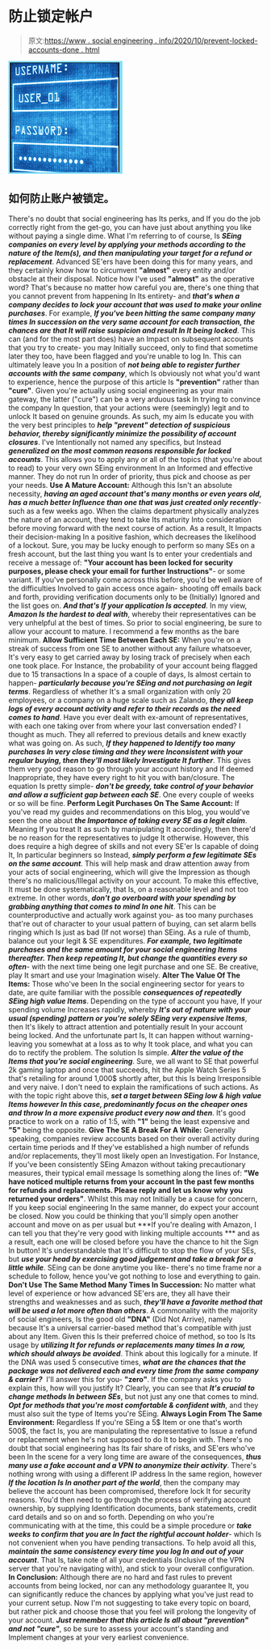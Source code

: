 # 防止锁定帐户

> 原文:[https://www . social engineering . info/2020/10/prevent-locked-accounts-done . html](https://www.socialengineering.info/2020/10/prevent-locked-accounts-done.html)

[![](img/a4ace2262c079060d31bbfe5931321b1.png)](https://1.bp.blogspot.com/-9HQjS0fyLBM/Xzk-6evFYLI/AAAAAAAAkwM/BMFtLhC8vYU6n8YijdRaz6RKJojnQS1mQCLcBGAsYHQ/s1600/Prevent%2BLocked%2BAccounts.%2Bwww.socialengineers.net.png)

## **如何防止账户被锁定。**

There's no doubt that social engineering has Its perks, and If you do the job correctly right from the get-go, you can have just about anything you like without paying a single dime. What I'm referring to of course, Is ***SEing companies on every level by applying your methods according to the nature of the Item(s), and then manipulating your target for a refund or replacement***. Advanced SE'ers have been doing this for many years, and they certainly know how to circumvent **"almost"** every entity and/or obstacle at their disposal. Notice how I've used **"almost"** as the operative word? That's because no matter how careful you are, there's one thing that you cannot prevent from happening In Its entirety- and ***that's when a company decides to lock your account that was used to make your online purchases***.
  For example, ***If you've been hitting the same company many times In succession on the very same account for each transaction, the chances are that It will raise suspicion and result In It being locked***. This can (and for the most part does) have an Impact on subsequent accounts that you try to create- you may Initially succeed, only to find that sometime later they too, have been flagged and you're unable to log In. This can ultimately leave you In a position of ***not being able to register further accounts with the same company***, which Is obviously not what you'd want to experience, hence the purpose of this article Is **"prevention"** rather than **"cure"**.
  Given you're actually using social engineering as your main gateway, the latter ("cure") can be a very arduous task In trying to convince the company In question, that your actions were (seemingly) legit and to unlock It based on genuine grounds. As such, my aim Is educate you with the very best principles to ***help "prevent" detection of suspicious behavior, thereby significantly minimize the possibility of account closures***. I've Intentionally not named any specifics, but Instead ***generalized on the most common reasons responsible for locked accounts***. This allows you to apply any or all of the topics (that you're about to read) to your very own SEing environment In an Informed and effective manner. They do not run In order of priority, thus pick and choose as per your needs.
  **Use A Mature Account:**
  Although this Isn't an absolute necessity, ***having an aged account that's many months or even years old, has a much better Influence than one that was just created only recently***- such as a few weeks ago. When the claims department physically analyzes the nature of an account, they tend to take Its maturity Into consideration before moving forward with the next course of action. As a result, It Impacts their decision-making In a positive fashion, which decreases the likelihood of a lockout. Sure, you may be lucky enough to perform so many SEs on a fresh account, but the last thing you want Is to enter your credentials and receive a message of: **"Your account has been locked for security purposes, please check your email for further Instructions"**- or some variant.
  If you've personally come across this before, you'd be well aware of the difficulties Involved to gain access once again- shooting off emails back and forth, providing verification documents only to be (Initially) Ignored and the list goes on. ***And that's If your application Is accepted***. In my view, ***Amazon Is the hardest to deal with***, whereby their representatives can be very unhelpful at the best of times. So prior to social engineering, be sure to allow your account to mature. I recommend a few months as the bare minimum.
  **Allow Sufficient Time Between Each SE:**
  When you're on a streak of success from one SE to another without any failure whatsoever, It's very easy to get carried away by losing track of precisely when each one took place. For Instance, the probability of your account being flagged due to 15 transactions In a space of a couple of days, Is almost certain to happen- ***particularly because you're SEing and not purchasing on legit terms***. Regardless of whether It's a small organization with only 20 employees, or a company on a huge scale such as Zalando, ***they all keep logs of every account activity and refer to their records as the need comes to hand***. Have you ever dealt with ex-amount of representatives, with each one taking over from where your last conversation ended? I thought as much.
  They all referred to previous details and knew exactly what was going on. As such, ***If they happened to Identify too many purchases In very close timing and they were Inconsistent with your regular buying, then they'll most likely Investigate It further***. This gives them very good reason to go through your account history and If deemed Inappropriate, they have every right to hit you with ban/closure. The equation Is pretty simple- ***don't be greedy, take control of your behavior and allow a sufficient gap between each SE***. One every couple of weeks or so will be fine.
  **Perform Legit Purchases On The Same Account:**
  If you've read my guides and recommendations on this blog, you would've seen the one about ***the Importance of taking every SE as a legit claim***. Meaning If you treat It as such by manipulating It accordingly, then there'd be no reason for the representatives to judge It otherwise. However, this does require a high degree of skills and not every SE'er Is capable of doing It, In particular beginners so Instead, ***simply perform a few legitimate SEs on the same account***. This will help mask and draw attention away from your acts of social engineering, which will give the Impression as though there's no malicious/Illegal activity on your account.
  To make this effective, It must be done systematically, that Is, on a reasonable level and not too extreme. In other words, ***don't go overboard with your spending by grabbing anything that comes to mind In one hit***. This can be counterproductive and actually work against you- as too many purchases that're out of character to your usual pattern of buying, can set alarm bells ringing which Is just as bad (If not worse) than SEing. As a rule of thumb, balance out your legit & SE expenditures. ***For example, two legitimate purchases and the same amount for your social engineering Items thereafter. Then keep repeating It, but change the quantities every so often***- with the next time being one legit purchase and one SE. Be creative, play It smart and use your Imagination wisely.
  **Alter The Value Of The Items:**
  Those who've been In the social engineering sector for years to date, are quite familiar with the possible ***consequences of repeatedly SEing high value Items***. Depending on the type of account you have, If your spending volume Increases rapidly, whereby ***It's out of nature with your usual (spending) pattern or you're solely SEing very expensive Items***, then It's likely to attract attention and potentially result In your account being locked. And the unfortunate part Is, It can happen without warning- leaving you somewhat at a loss as to why It took place, and what you can do to rectify the problem.
  The solution Is simple. ***Alter the value of the Items that you're social engineering***. Sure, we all want to SE that powerful 2k gaming laptop and once that succeeds, hit the Apple Watch Series 5 that's retailing for around 1,000$ shortly after, but this Is being Irresponsible and very naive. I don't need to explain the ramifications of such actions. As with the topic right above this, ***set a target between SEing low & high value Items however In this case, predominantly focus on the cheaper ones and throw In a more expensive product every now and then***. It's good practice to work on a  ratio of 1:5, with **"1"** being the least expensive and **"5"** being the opposite.
  **Give The SE A Break For A While:**
  Generally speaking, companies review accounts based on their overall activity during certain time periods and If they've established a high number of refunds and/or replacements, they'll most likely open an Investigation. For Instance, If you've been consistently SEing Amazon without taking precautionary measures, their typical email message Is something along the lines of: **"We have noticed multiple returns from your account In the past few months for refunds and replacements. Please reply and let us know why you returned your orders"**. Whilst this may not Initially be a cause for concern, If you keep social engineering In the same manner, do expect your account be closed.
  Now you could be thinking that you'll simply open another account and move on as per usual but ***If you're dealing with Amazon, I can tell you that they're very good with linking multiple accounts *** and as a result, each one will be closed before you have the chance to hit the Sign In button! It's understandable that It's difficult to stop the flow of your SEs, but ***use your head by exercising good judgement and take a break for a little while***. SEing can be done anytime you like- there's no time frame nor a schedule to follow, hence you've got nothing to lose and everything to gain.
  **Don't Use The Same Method Many Times In Succession:**
  No matter what level of experience or how advanced SE'ers are, they all have their strengths and weaknesses and as such, ***they'll have a favorite method that will be used a lot more often than others***. A commonality with the majority of social engineers, Is the good old **"DNA"** (Did Not Arrive), namely because It's a universal carrier-based method that's compatible with just about any Item. Given this Is their preferred choice of method, so too Is Its usage by ***utilizing It for refunds or replacements many times In a row, which should always be avoided***.
  Think about this logically for a minute. If the DNA was used 5 consecutive times, ***what are the chances that the package was not delivered each and every time from the same company & carrier?***  I'll answer this for you- **"zero"**. If the company asks you to explain this, how will you justify It? Clearly, you can see that ***It's crucial to change methods In between SEs***, but not just any one that comes to mind. ***Opt for methods that you're most comfortable & confident with***, and they must also suit the type of Items you're SEing.
  **Always Login From The Same Environment:**
  Regardless If you're SEing a 5$ Item or one that's worth 500$, the fact Is, you are manipulating the representative to Issue a refund or replacement when he's not supposed to do It to begin with. There's no doubt that social engineering has Its fair share of risks, and SE'ers who've been In the scene for a very long time are aware of the consequences, ***thus many use a fake account and a VPN to anonymize their activity***. There's nothing wrong with using a different IP address In the same region, however ***If the location Is In another part of the world***, then the company may believe the account has been compromised, therefore lock It for security reasons.
  You'd then need to go through the process of verifying account ownership, by supplying Identification documents, bank statements, credit card details and so on and so forth. Depending on who you're communicating with at the time, this could be a simple procedure or ***take weeks to confirm that you are In fact the rightful account holder***- which Is not convenient when you have pending transactions. To help avoid all this, ***maintain the same consistency every time you log In and out of your account***. That Is, take note of all your credentials (Inclusive of the VPN server that you're navigating with), and stick to your overall configuration. 
  **In Conclusion:**
  Although there are no hard and fast rules to prevent accounts from being locked, nor can any methodology guarantee It, you can significantly reduce the chances by applying what you've just read to your current setup. Now I'm not suggesting to take every topic on board, but rather pick and choose those that you feel will prolong the longevity of your account. ***Just remember that this article Is all about "prevention" and not "cure"***, so be sure to assess your account's standing and Implement changes at your very earliest convenience.